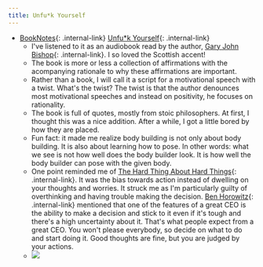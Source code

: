 ```yaml
---
title: Unfu*k Yourself
---
```



- [BookNotes](/booknotes){: .internal-link} [Unfu*k Yourself](/unfu-k-yourself){: .internal-link}
    - I've listened to it as an audiobook read by the author, [Gary John Bishop](/gary-john-bishop){: .internal-link}. I so loved the Scottish accent!
    - The book is more or less a collection of affirmations with the acompanying rationale to why these affirmations are important.
    - Rather than a book, I will call it a script for a motivational speech with a twist. What's the twist? The twist is that the author denounces most motivational speeches and instead on positivity, he focuses on rationality.
    - The book is full of quotes, mostly from stoic philosophers. At first, I thought this was a nice addition. After a while, I got a little bored by how they are placed.
    - Fun fact: it made me realize body building is not only about body building. It is also about learning how to pose. In other words: what we see is not how well does the body builder look. It is how well the body builder can pose with the given body.
    - One point reminded me of [The Hard Thing About Hard Things](/the-hard-thing-about-hard-things){: .internal-link}. It was the bias towards action instead of dwelling on your thoughts and worries. It struck me as I'm particularly guilty of overthinking and having trouble making the decision. [Ben Horowitz](/ben-horowitz){: .internal-link} mentioned that one of the features of a great CEO is the ability to make a decision and stick to it even if it's tough and there's a high uncertainty about it. That's what people expect from a great CEO. You won't please everybody, so decide on what to do and start doing it. Good thoughts are fine, but you are judged by your actions.
    - ![](https://firebasestorage.googleapis.com/v0/b/firescript-577a2.appspot.com/o/imgs%2Fapp%2FDoomHammer%2FbBvJPA0taS.png?alt=media&token=884db8d3-ba79-4ccc-aecc-eb6182b417d5)


